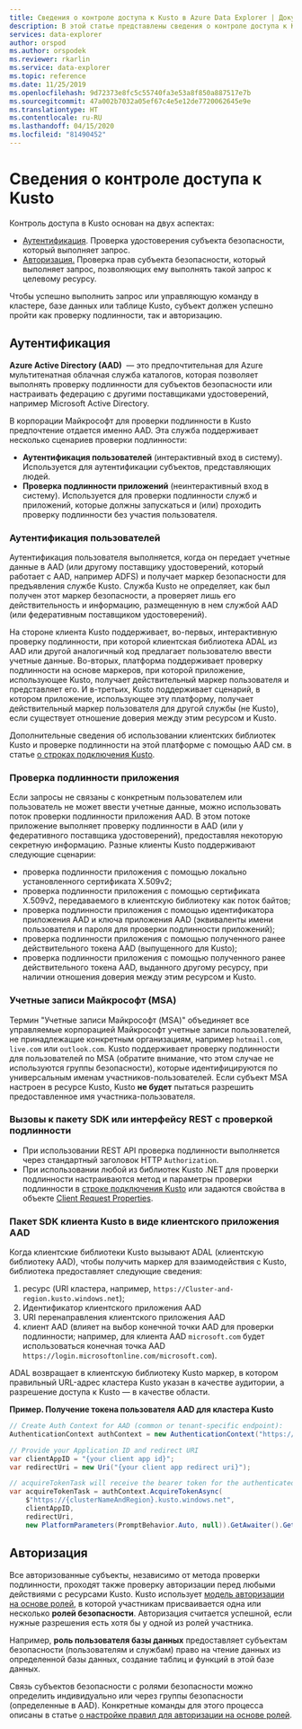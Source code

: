 ```yaml
---
title: Сведения о контроле доступа к Kusto в Azure Data Explorer | Документация Майкрософт
description: В этой статье представлены сведения о контроле доступа к Kusto в Azure Data Explorer.
services: data-explorer
author: orspod
ms.author: orspodek
ms.reviewer: rkarlin
ms.service: data-explorer
ms.topic: reference
ms.date: 11/25/2019
ms.openlocfilehash: 9d72373e8fc5c55740fa3e53a8f850a887517e7b
ms.sourcegitcommit: 47a002b7032a05ef67c4e5e12de7720062645e9e
ms.translationtype: HT
ms.contentlocale: ru-RU
ms.lasthandoff: 04/15/2020
ms.locfileid: "81490452"
---
```

# <a name="kusto-access-control-overview"></a>Сведения о контроле доступа к Kusto

Контроль доступа в Kusto основан на двух аспектах:
* [Аутентификация](#authentication). Проверка удостоверения субъекта безопасности, который выполняет запрос.
* [Авторизация.](#authorization) Проверка прав субъекта безопасности, который выполняет запрос, позволяющих ему выполнять такой запрос к целевому ресурсу.

Чтобы успешно выполнить запрос или управляющую команду в кластере, базе данных или таблице Kusto, субъект должен успешно пройти как проверку подлинности, так и авторизацию.

## <a name="authentication"></a>Аутентификация


**Azure Active Directory (AAD)**  — это предпочтительная для Azure мультитенатная облачная служба каталогов, которая позволяет выполнять проверку подлинности для субъектов безопасности или настраивать федерацию с другими поставщиками удостоверений, например Microsoft Active Directory.

В корпорации Майкрософт для проверки подлинности в Kusto предпочтение отдается именно AAD. Эта служба поддерживает несколько сценариев проверки подлинности:
* **Аутентификация пользователей** (интерактивный вход в систему). Используется для аутентификации субъектов, представляющих людей.
* **Проверка подлинности приложений** (неинтерактивный вход в систему). Используется для проверки подлинности служб и приложений, которые должны запускаться и (или) проходить проверку подлинности без участия пользователя. 

### <a name="user-authentication"></a>Аутентификация пользователей
Аутентификация пользователя выполняется, когда он передает учетные данные в AAD (или другому поставщику удостоверений, который работает с AAD, например ADFS) и получает маркер безопасности для предъявления службе Kusto. Служба Kusto не определяет, как был получен этот маркер безопасности, а проверяет лишь его действительность и информацию, размещенную в нем службой AAD (или федеративным поставщиком удостоверений).

На стороне клиента Kusto поддерживает, во-первых, интерактивную проверку подлинности, при которой клиентская библиотека ADAL из AAD или другой аналогичный код предлагает пользователю ввести учетные данные. Во-вторых, платформа поддерживает проверку подлинности на основе маркеров, при которой приложение, использующее Kusto, получает действительный маркер пользователя и представляет его. И в-третьих, Kusto поддерживает сценарий, в котором приложение, использующее эту платформу, получает действительный маркер пользователя для другой службы (не Kusto), если существует отношение доверия между этим ресурсом и Kusto.

Дополнительные сведения об использовании клиентских библиотек Kusto и проверке подлинности на этой платформе с помощью AAD см. в статье [о строках подключения Kusto](../../api/connection-strings/kusto.md).

### <a name="application-authentication"></a>Проверка подлинности приложения
Если запросы не связаны с конкретным пользователем или пользователь не может ввести учетные данные, можно использовать поток проверки подлинности приложения AAD. В этом потоке приложение выполняет проверку подлинности в AAD (или у федеративного поставщика удостоверений), предоставляя некоторую секретную информацию. Разные клиенты Kusto поддерживают следующие сценарии:

* проверка подлинности приложения с помощью локально установленного сертификата X.509v2;
* проверка подлинности приложения с помощью сертификата X.509v2, передаваемого в клиентскую библиотеку как поток байтов;
* проверка подлинности приложения с помощью идентификатора приложения AAD и ключа приложения AAD (эквиваленты имени пользователя и пароля для проверки подлинности приложений);
* проверка подлинности приложения с помощью полученного ранее действительного токена AAD (выпущенного для Kusto);
* проверка подлинности приложения с помощью полученного ранее действительного токена AAD, выданного другому ресурсу, при наличии отношения доверия между этим ресурсом и Kusto.


### <a name="microsoft-accounts-msas"></a>Учетные записи Майкрософт (MSA)
Термин "Учетные записи Майкрософт (MSA)" объединяет все управляемые корпорацией Майкрософт учетные записи пользователей, не принадлежащие конкретным организациям, например `hotmail.com`, `live.com` или `outlook.com`.
Kusto поддерживает проверку подлинности для пользователей по MSA (обратите внимание, что этом случае не используются группы безопасности), которые идентифицируются по универсальным именам участников-пользователей.
Если субъект MSA настроен в ресурсе Kusto, Kusto **не будет** пытаться разрешить предоставленное имя участника-пользователя.

### <a name="authenticated-sdk-or-rest-calls"></a>Вызовы к пакету SDK или интерфейсу REST с проверкой подлинности
* При использовании REST API проверка подлинности выполняется через стандартный заголовок HTTP `Authorization`.
* При использовании любой из библиотек Kusto .NET для проверки подлинности настраиваются метод и параметры проверки подлинности в [строке подключения Kusto](../../api/connection-strings/kusto.md) или задаются свойства в объекте [Client Request Properties](https://kusto.azurewebsites.net/docs/api/request-properties.html).

### <a name="kusto-client-sdk-as-an-aad-client-application"></a>Пакет SDK клиента Kusto в виде клиентского приложения AAD
Когда клиентские библиотеки Kusto вызывают ADAL (клиентскую библиотеку AAD), чтобы получить маркер для взаимодействия с Kusto, библиотека предоставляет следующие сведения:

1. ресурс (URI кластера, например, `https://Cluster-and-region.kusto.windows.net`);
2. Идентификатор клиентского приложения AAD
3. URI перенаправления клиентского приложения AAD
4. клиент AAD (влияет на выбор конечной точки AAD для проверки подлинности; например, для клиента AAD `microsoft.com` будет использоваться конечная точка AAD `https://login.microsoftonline.com/microsoft.com`).

ADAL возвращает в клиентскую библиотеку Kusto маркер, в котором правильный URL-адрес кластера Kusto указан в качестве аудитории, а разрешение доступа к Kusto — в качестве области.

**Пример. Получение токена пользователя AAD для кластера Kusto**
```csharp
// Create Auth Context for AAD (common or tenant-specific endpoint):
AuthenticationContext authContext = new AuthenticationContext("https://login.microsoftonline.com/{AAD TenantID or name}");

// Provide your Application ID and redirect URI
var clientAppID = "{your client app id}";
var redirectUri = new Uri("{your client app redirect uri}");

// acquireTokenTask will receive the bearer token for the authenticated user
var acquireTokenTask = authContext.AcquireTokenAsync(
    $"https://{clusterNameAndRegion}.kusto.windows.net",
    clientAppID,
    redirectUri,
    new PlatformParameters(PromptBehavior.Auto, null)).GetAwaiter().GetResult();
```


## <a name="authorization"></a>Авторизация

Все авторизованные субъекты, независимо от метода проверки подлинности, проходят также проверку авторизации перед любыми действиями с ресурсами Kusto.
Kusto использует [модель авторизации на основе ролей](role-based-authorization.md), в которой участникам присваивается одна или несколько **ролей безопасности**. Авторизация считается успешной, если нужные разрешения есть хотя бы у одной из ролей участника.

Например, **роль пользователя базы данных** предоставляет субъектам безопасности (пользователям и службам) право на чтение данных из определенной базы данных, создание таблиц и функций в этой базе данных.

Связь субъектов безопасности с ролями безопасности можно определить индивидуально или через группы безопасности (определенные в AAD). Конкретные команды для этого процесса описаны в статье [о настройке правил для авторизации на основе ролей](../security-roles.md).

